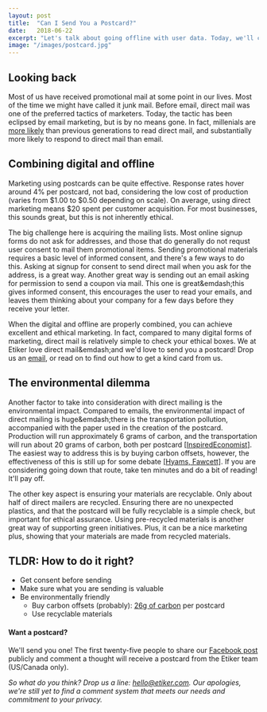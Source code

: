 ```yaml
---
layout: post
title:  "Can I Send You a Postcard?"
date:   2018-06-22
excerpt: "Let's talk about going offline with user data. Today, we'll chat about the ethics of sending direct mail, and how we can ethically and effectively market to users offline."
image: "/images/postcard.jpg"
---
```


## Looking back
Most of us have received promotional mail at some point in our lives. Most of the time we might have called it junk mail. Before email, direct mail was one of the preferred tactics of marketers. Today, the tactic has been eclipsed by email marketing, but is by no means gone. In fact, millenials are [more likely](https://www.digitaldogdirect.com/millennials-direct-mail/) than previous generations to read direct mail, and substantially more likely to respond to direct mail than email.

## Combining digital and offline
Marketing using postcards can be quite effective. Response rates hover around 4% per postcard, not bad, considering the low cost of production (varies from $1.00 to $0.50 depending on scale). On average, using direct marketing means $20 spent per customer acquisition. For most businesses, this sounds great, but this is not inherently ethical. 

The big challenge here is acquiring the mailing lists. Most online signup forms do not ask for addresses, and those that do generally do not requst user consent to mail them promotional items. Sending promotional materials requires a basic level of informed consent, and there's a few ways to do this. Asking at signup for consent to send direct mail when you ask for the address, is a great way. Another great way is sending out an email asking for permission to send a coupon via mail. This one is great&emdash;this gives informed consent, this encourages the user to read your emails, and leaves them thinking about your company for a few days before they receive your letter.

When the digital and offline are properly combined, you can achieve excellent and ethical marketing. In fact, compared to many digital forms of marketing, direct mail is relatively simple to check your ethical boxes. We at Etiker love direct mail&emdash;and we'd love to send you a postcard! Drop us an [email](mailto:hello@etiker.com), or read on to find out how to get a kind card from us.

## The environmental dilemma
Another factor to take into consideration with direct mailing is the environmental impact. Compared to emails, the environmental impact of direct mailing is huge&emdash;there is the transportation pollution, accompanied with the paper used in the creation of the postcard. Production will run approximately 6 grams of carbon, and the transportation will run about 20 grams of carbon, both per postcard [[InspiredEconomist]](http://inspiredeconomist.com/2009/03/09/greening-print-marketing-whats-your-mails-carbon-footprint/). The easiest way to address this is by buying carbon offsets, however, the effectiveness of this is still up for some debate [[Hyams, Fawcett]](https://doi.org/10.1002/wcc.207). If you are considering going down that route, take ten minutes and do a bit of reading! It'll pay off.

The other key aspect is ensuring your materials are recyclable. Only about half of direct mailers are recycled. Ensuring there are no unexpected plastics, and that the postcard will be fully recyclable is a simple check, but important for ethical assurance. Using pre-recycled materials is another great way of supporting green initiatives. Plus, it can be a nice marketing plus, showing that your materials are made from recycled materials.

## TLDR: How to do it right?
- Get consent before sending
- Make sure what you are sending is valuable
- Be environmentally friendly
	* Buy carbon offsets (probably): [26g of carbon](http://inspiredeconomist.com/2009/03/09/greening-print-marketing-whats-your-mails-carbon-footprint/) per postcard
	* Use recyclable materials

#### Want a postcard?
We'll send you one! The first twenty-five people to share our [Facebook post](https://www.facebook.com/etikerco/) publicly and comment a thought will receive a postcard from the Etiker team (US/Canada only).

_So what do you think? Drop us a line: [hello@etiker.com](mailto:hello@etiker.com). Our apologies, we're still yet to find a comment system that meets our needs and commitment to your privacy._
